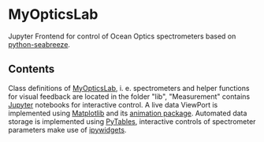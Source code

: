 # MyOpticsLab
Jupyter Frontend for control of Ocean Optics spectrometers based on [python-seabreeze](https://github.com/ap--/python-seabreeze).

## Contents
Class definitions of [MyOpticsLab](https://github.com/TobiasNils/MyOpticsLab/blob/master/lib/MyOpticsLab.py), i. e. spectrometers and helper functions for visual feedback are located in the folder "lib", "Measurement" contains [Jupyter](https://jupyter.org/) notebooks for interactive control. A live data ViewPort is implemented using [Matplotlib](https://matplotlib.org/index.html) and its [animation package](https://matplotlib.org/api/_as_gen/matplotlib.animation.FuncAnimation.html). Automated data storage is implemented using [PyTables](https://github.com/PyTables/PyTables), interactive controls of spectrometer parameters make use of [ipywidgets](https://github.com/jupyter-widgets/ipywidgets).
